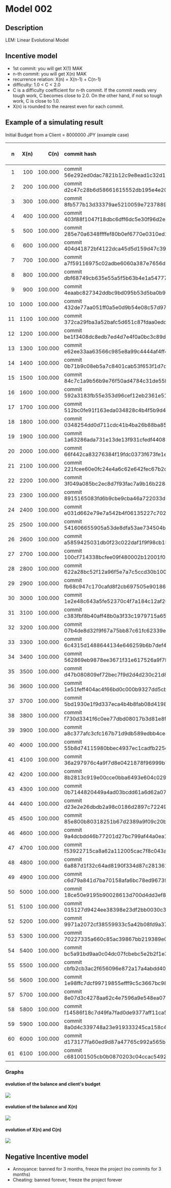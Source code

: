 # Model 002

## Description 

LEM: Linear Evolutional Model

## Incentive model

 * 1st commit: you will get X(1) MAK
 * n-th commit: you will get X(n) MAK
 * recurrence relation: X(n) = X(n-1) + C(n-1)
 * difficulty: 1.0 < C < 2.0
 * C is a difficulty coefficient for n-th commit. If the commit needs very tough work, C becomes close to 2.0. On the other hand, if not so tough work, C is close to 1.0.
 * X(n) is rounded to the nearest even for each commit.

## Example of a simulating result

Initial Budget from a Client = 8000000 JPY (example case)

| n | X(n) | C(n) | commit hash | balance (MAK) | Client's Budget (JPY) |
|---:|---:|---:|:---| ---:|---:|
| 1 | 100 | 100.000 | commit 56e292ed0dac7821b12c9e8ead1c32d189ab47aa | 100 | 7999900|
| 2 | 200 | 100.000 | commit d2c47c28b6d58661615552db195e4e20f85c6f24 | 300 | 7999700|
| 3 | 300 | 100.000 | commit 8fb577b13d33379ae5210059e7237889b1030940 | 600 | 7999400|
| 4 | 400 | 100.000 | commit 403f88f1047f18dbc6dff6dc5e30f96d2e47a16d | 1000 | 7999000|
| 5 | 500 | 100.000 | commit 285e70a6348ffffef80b0ef6770e0310ed1db47e | 1500 | 7998500|
| 6 | 600 | 100.000 | commit 404d41872bf4122dca45d5d159d47c39d6a71490 | 2100 | 7997900|
| 7 | 700 | 100.000 | commit a7f59116975c02adbe6060a387e7656d4c147942 | 2800 | 7997200|
| 8 | 800 | 100.000 | commit dbf68749cb635e55a5f5b63b4e1a5477752ea886 | 3600 | 7996400|
| 9 | 900 | 100.000 | commit 4eaabc827342ddbc9bd095b53d5ba0b97e3c3a86 | 4500 | 7995500|
| 10 | 1000 | 100.000 | commit 432de77aa051ff0a5e0d9b54e08c57d9787b6729 | 5500 | 7994500|
| 11 | 1100 | 100.000 | commit 372ca29fba3a52bafc5d651c87fdaa0edd09ee0b | 6600 | 7993400|
| 12 | 1200 | 100.000 | commit be1f3408dc8edb7ed4d7e4f0a0bc3c89dc70ecd7 | 7800 | 7992200|
| 13 | 1300 | 100.000 | commit e62ee33aa63566c985e8a99c4444af4ff4555e43 | 9100 | 7990900|
| 14 | 1400 | 100.000 | commit 0b71b9c08eb5a7c8401cab53f653f1d7d0a0d234 | 10500 | 7989500|
| 15 | 1500 | 100.000 | commit 84c7c1a9b56b9e76f50ad4784c31de55bf95152c | 12000 | 7988000|
| 16 | 1600 | 100.000 | commit 592a3183fb55e353d96cef12eb2361e51123c85d | 13600 | 7986400|
| 17 | 1700 | 100.000 | commit 512bc0fe91f163eda034828c4b4f5b9d49a5fbd6 | 15300 | 7984700|
| 18 | 1800 | 100.000 | commit 0348254dd0d711cdc41b4ba26b88ba85fe0a8940 | 17100 | 7982900|
| 19 | 1900 | 100.000 | commit 1a63286ada731e13de13f931cfedf44088bfe997 | 19000 | 7981000|
| 20 | 2000 | 100.000 | commit 66f442ca83276384f19fdc0373f673fe1e036983 | 21000 | 7979000|
| 21 | 2100 | 100.000 | commit 221fcee60e0fc24e4a6c62e642fec67b2c6ed01c | 23100 | 7976900|
| 22 | 2200 | 100.000 | commit 3f049a085bc2ec8d7f93fac7a9b16b22884e5a4c | 25300 | 7974700|
| 23 | 2300 | 100.000 | commit 8915165083fd6b9cbe9cba46a722033d9d43f5ee | 27600 | 7972400|
| 24 | 2400 | 100.000 | commit e031d662e79e7a542b4f06135227c7022ef23c05 | 30000 | 7970000|
| 25 | 2500 | 100.000 | commit 541606655905a53de8dfa53ae734504b79a5e02e | 32500 | 7967500|
| 26 | 2600 | 100.000 | commit a5859425031db0f23c022daf1f9f98cb15cb5a56 | 35100 | 7964900|
| 27 | 2700 | 100.000 | commit 100cf714338bcfee09f480002b12001f09cd70cb | 37800 | 7962200|
| 28 | 2800 | 100.000 | commit 622a28bc52f12a96f5e7a7c5ccd30b10070d18ce | 40600 | 7959400|
| 29 | 2900 | 100.000 | commit fb68c947c170cafd8f2cb697505e90186c850c51 | 43500 | 7956500|
| 30 | 3000 | 100.000 | commit 1e2e48c643a5fe52370c4f7a184c12af2014aa33 | 46500 | 7953500|
| 31 | 3100 | 100.000 | commit c383fbf8b40aff48b0a3f33c1979715a6599257e | 49600 | 7950400|
| 32 | 3200 | 100.000 | commit 07b4de8d32f9f67a75bb87c61fc62339e710f719 | 52800 | 7947200|
| 33 | 3300 | 100.000 | commit 6c4315d1488644134e646259b6b7def435dccd4d | 56100 | 7943900|
| 34 | 3400 | 100.000 | commit 562869eb9878ee3671f31e617526a9f7b4fb53ed | 59500 | 7940500|
| 35 | 3500 | 100.000 | commit d47b080809ef72bec7f9d2d4d230c21d8ea4130d | 63000 | 7937000|
| 36 | 3600 | 100.000 | commit 1e51feff404ac4f66bd0c000b9327dd5cbba23de | 66600 | 7933400|
| 37 | 3700 | 100.000 | commit 5bd1930e1f9d337eca4b4b8fab08d4198fa92726 | 70300 | 7929700|
| 38 | 3800 | 100.000 | commit f730d3341f6c0ee77dbd08017b3d81e8f967c46e | 74100 | 7925900|
| 39 | 3900 | 100.000 | commit a8c377afc3cfc167b71d9db589edbb4ce8d2c56b | 78000 | 7922000|
| 40 | 4000 | 100.000 | commit 55b8d74115980bbec4937ec1cadfb225c7a0ffc7 | 82000 | 7918000|
| 41 | 4100 | 100.000 | commit 36a297976c4a9f7d8e0421878f96999b743b2238 | 86100 | 7913900|
| 42 | 4200 | 100.000 | commit 8b2813c919e00cce0bba6493e604c029d232ab2a | 90300 | 7909700|
| 43 | 4300 | 100.000 | commit 0b7144820449a4ad03bcdd61a6d62a074aef1a05 | 94600 | 7905400|
| 44 | 4400 | 100.000 | commit d23e2e26dbdb2a98c0186d2897c72249fc26a260 | 99000 | 7901000|
| 45 | 4500 | 100.000 | commit 85e800b80318251b67d2389a9f09c20b92149948 | 103500 | 7896500|
| 46 | 4600 | 100.000 | commit 9a4dcbdd46b77201d27bc799af44a0ea13edfe54 | 108100 | 7891900|
| 47 | 4700 | 100.000 | commit f53922715ca8a62a112005cac7f8c043aea06be1 | 112800 | 7887200|
| 48 | 4800 | 100.000 | commit 6a887d1f32c64ad8190f334d87c2813616a5ab6a | 117600 | 7882400|
| 49 | 4900 | 100.000 | commit c6d79a841d7ba70158afa6bc78ed96739de69fa0 | 122500 | 7877500|
| 50 | 5000 | 100.000 | commit 18ce50e9195b90028613d700d4dd3ef8d341fb55 | 127500 | 7872500|
| 51 | 5100 | 100.000 | commit 015127d9424ee38398e23df2bb0030c3b0e79250 | 132600 | 7867400|
| 52 | 5200 | 100.000 | commit 9971a2072cf38559933c5a42b08fd9a37b63162c | 137800 | 7862200|
| 53 | 5300 | 100.000 | commit 70227335a660c85ac39867bb219389e036f4e31c | 143100 | 7856900|
| 54 | 5400 | 100.000 | commit bc5a91bd9aa0c04dc07fcbebc5e2b2f1e3522ad8 | 148500 | 7851500|
| 55 | 5500 | 100.000 | commit cbfb2cb3ac2f656096e872a17a4abdd40e56fed7 | 154000 | 7846000|
| 56 | 5600 | 100.000 | commit 1e98ffc7dcf99719855efff9c5c3667bc98f658f | 159600 | 7840400|
| 57 | 5700 | 100.000 | commit 8e07d3c4278aa62c4e7596a9e548ea07d5461056 | 165300 | 7834700|
| 58 | 5800 | 100.000 | commit f14586f18c7d49fa7fad0de9377aff11ca5cb16e | 171100 | 7828900|
| 59 | 5900 | 100.000 | commit 8a0d4c339748a23e919333245ca158c4e45f6e2f | 177000 | 7823000|
| 60 | 6000 | 100.000 | commit d173177fa60ed9d87a47765c992a565bbf1aea6f | 183000 | 7817000|
| 61 | 6100 | 100.000 | commit c681001505cb0b0870203c04ccac5492f455bc30 | 189100 | 7810900|


### Graphs

#### evolution of the balance and client's budget
<img src="./graph1.gif">

#### evolution of the balance and X(n)
<img src="./graph2.gif">

#### evolution of X(n) and C(n)
<img src="./graph3.gif">



## Negative Incentive model

 * Annoyance: banned for 3 months, freeze the project (no commits for 3 months)
 * Cheating: banned forever, freeze the project forever

